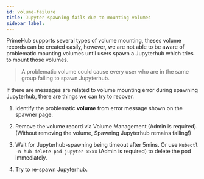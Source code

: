 ```yaml
---
id: volume-failure
title: Jupyter spawning fails due to mounting volumes
sidebar_label:
---
```


PrimeHub supports several types of volume mounting, theses volume records can be created easily, however, we are not able to be aware of problematic mounting volumes until users spawn a Jupyterhub which tries to mount those volumes.

>A problematic volume could cause every user who are in the same group failing to spawn Jupyterhub.

If there are messages are related to volume mounting error during spawning Jupyterhub, there are things we can try to recover.

1. Identify the problematic **volume** from error message shown on the spawner page.

2. Remove the volume record via Volume Management (Admin is required). (Without removing the volume, Spawning Jupyterhub remains failing!)

3. Wait for Jupyterhub-spawning being timeout after 5mins. Or use `Kubectl -n hub delete pod jupyter-xxxx` (Admin is required) to delete the pod immediately.

4. Try to re-spawn Jupyterhub.
